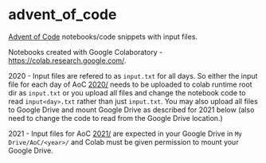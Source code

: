 # advent_of_code

[Advent of Code](https://adventofcode.com/) notebooks/code snippets with input files.

Notebooks created with Google Colaboratory - https://colab.research.google.com/.

2020 - Input files are refered to as `input.txt` for all days. So either the input file for each day of AoC [2020/](2020/) needs to be uploaded to colab runtime root dir as `input.txt` or you upload all files and change the notebook code to read `input<day>.txt` rather than just `input.txt`. You may also upload all files to Google Drive and mount Google Drive as described for 2021 below (also need to change the code to read from the Google Drive location.)

2021 - Input files for AoC [2021/](2021/) are expected in your Google Drive in `My Drive/AoC/<year>/` and Colab must be given permission to mount your Google Drive.

